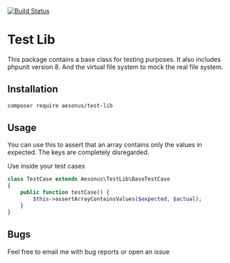 [![Build Status](https://travis-ci.org/Aesonus/test-lib.svg?branch=master)](https://travis-ci.org/Aesonus/test-lib)

# Test Lib

This package contains a base class for testing purposes. It also includes phpunit version 8. And the
virtual file system to mock the real file system.

## Installation

```bash
composer require aesonus/test-lib
```

## Usage

You can use this to assert that an array contains only the values in expected. The 
keys are completely disregarded.

Use inside your test cases

```php
class TestCase extends Aesonus\TestLib\BaseTestCase
{
    public function testCase() {
        $this->assertArrayContainsValues($expected, $actual);
    }
}
```

## Bugs

Feel free to email me with bug reports or open an issue